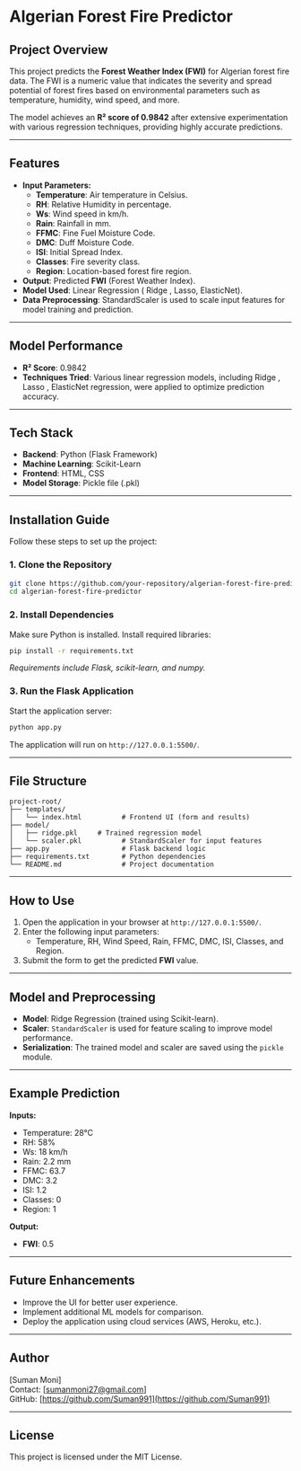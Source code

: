 # Algerian Forest Fire Predictor

## Project Overview
This project predicts the **Forest Weather Index (FWI)** for Algerian forest fire data. The FWI is a numeric value that indicates the severity and spread potential of forest fires based on environmental parameters such as temperature, humidity, wind speed, and more. 

The model achieves an **R² score of 0.9842** after extensive experimentation with various regression techniques, providing highly accurate predictions.

---
## Features
- **Input Parameters:**
  - **Temperature**: Air temperature in Celsius.
  - **RH**: Relative Humidity in percentage.
  - **Ws**: Wind speed in km/h.
  - **Rain**: Rainfall in mm.
  - **FFMC**: Fine Fuel Moisture Code.
  - **DMC**: Duff Moisture Code.
  - **ISI**: Initial Spread Index.
  - **Classes**: Fire severity class.
  - **Region**: Location-based forest fire region.
- **Output**: Predicted **FWI** (Forest Weather Index).
- **Model Used**: Linear Regression ( Ridge , Lasso, ElasticNet).
- **Data Preprocessing**: StandardScaler is used to scale input features for model training and prediction.

---
## Model Performance
- **R² Score**: 0.9842
- **Techniques Tried**: Various linear regression models, including Ridge , Lasso , ElasticNet regression, were applied to optimize prediction accuracy.

---
## Tech Stack
- **Backend**: Python (Flask Framework)
- **Machine Learning**: Scikit-Learn
- **Frontend**: HTML, CSS
- **Model Storage**: Pickle file (.pkl)

---
## Installation Guide
Follow these steps to set up the project:

### 1. Clone the Repository
```bash
git clone https://github.com/your-repository/algerian-forest-fire-predictor.git
cd algerian-forest-fire-predictor
```

### 2. Install Dependencies
Make sure Python is installed. Install required libraries:
```bash
pip install -r requirements.txt
```
*Requirements include Flask, scikit-learn, and numpy.*

### 3. Run the Flask Application
Start the application server:
```bash
python app.py
```
The application will run on `http://127.0.0.1:5500/`.

---
## File Structure
```
project-root/
├── templates/
│   └── index.html          # Frontend UI (form and results)
├── model/
│   ├── ridge.pkl     # Trained regression model
│   └── scaler.pkl          # StandardScaler for input features
├── app.py                  # Flask backend logic
├── requirements.txt        # Python dependencies
└── README.md               # Project documentation
```

---
## How to Use
1. Open the application in your browser at `http://127.0.0.1:5500/`.
2. Enter the following input parameters:
   - Temperature, RH, Wind Speed, Rain, FFMC, DMC, ISI, Classes, and Region.
3. Submit the form to get the predicted **FWI** value.

---
## Model and Preprocessing
- **Model**: Ridge Regression (trained using Scikit-learn).
- **Scaler**: `StandardScaler` is used for feature scaling to improve model performance.
- **Serialization**: The trained model and scaler are saved using the `pickle` module.

---
## Example Prediction
**Inputs:**
- Temperature: 28°C  
- RH: 58%  
- Ws: 18 km/h  
- Rain: 2.2 mm  
- FFMC: 63.7  
- DMC: 3.2  
- ISI: 1.2  
- Classes: 0  
- Region: 1

**Output:**
- **FWI**: 0.5

---
## Future Enhancements
- Improve the UI for better user experience.
- Implement additional ML models for comparison.
- Deploy the application using cloud services (AWS, Heroku, etc.).

---
## Author
[Suman Moni]  
Contact: [sumanmoni27@gmail.com]  
GitHub: [https://github.com/Suman991](https://github.com/Suman991)

---
## License
This project is licensed under the MIT License.

